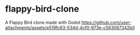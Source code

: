 ﻿# flappy-bird-clone
A Flappy Bird clone made with Godot
https://github.com/user-attachments/assets/e519fc63-534d-4cf0-973e-c563067342b0
